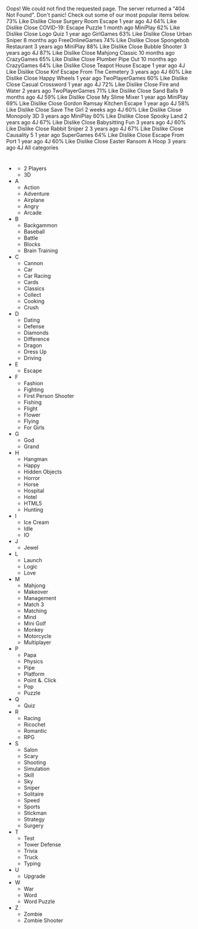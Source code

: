 Oops! We could not find the requested page. The server returned a "404 Not Found". Don't panic! Check out some of our most popular items below. 73% Like Dislike Close Surgery Room Escape 1 year ago 4J 64% Like Dislike Close COVID-19: Escape Puzzle 1 month ago MiniPlay 62% Like Dislike Close Logo Quiz 1 year ago GirlGames 63% Like Dislike Close Urban Sniper 8 months ago FreeOnlineGames 74% Like Dislike Close Spongebob Restaurant 3 years ago MiniPlay 88% Like Dislike Close Bubble Shooter 3 years ago 4J 87% Like Dislike Close Mahjong Classic 10 months ago CrazyGames 65% Like Dislike Close Plumber Pipe Out 10 months ago CrazyGames 64% Like Dislike Close Teapot House Escape 1 year ago 4J Like Dislike Close Knf Escape From The Cemetery 3 years ago 4J 60% Like Dislike Close Happy Wheels 1 year ago TwoPlayerGames 60% Like Dislike Close Casual Crossword 1 year ago 4J 72% Like Dislike Close Fire and Water 2 years ago TwoPlayerGames 71% Like Dislike Close Sand Balls 9 months ago 4J 59% Like Dislike Close My Slime Mixer 1 year ago MiniPlay 69% Like Dislike Close Gordon Ramsay Kitchen Escape 1 year ago 4J 58% Like Dislike Close Save The Girl 2 weeks ago 4J 60% Like Dislike Close Monopoly 3D 3 years ago MiniPlay 60% Like Dislike Close Spooky Land 2 years ago 4J 67% Like Dislike Close Babysitting Fun 3 years ago 4J 60% Like Dislike Close Rabbit Sniper 2 3 years ago 4J 67% Like Dislike Close Causality 5 1 year ago SuperGames 64% Like Dislike Close Escape From Port 1 year ago 4J 60% Like Dislike Close Easter Ransom A Hoop 3 years ago 4J All categories

*   #
    *   2 Players
    *   3D
*   A
    *   Action
    *   Adventure
    *   Airplane
    *   Angry
    *   Arcade
*   B
    *   Backgammon
    *   Baseball
    *   Battle
    *   Blocks
    *   Brain Training
*   C
    *   Cannon
    *   Car
    *   Car Racing
    *   Cards
    *   Classics
    *   Collect
    *   Cooking
    *   Crush
*   D
    *   Dating
    *   Defense
    *   Diamonds
    *   Difference
    *   Dragon
    *   Dress Up
    *   Driving
*   E
    *   Escape
*   F
    *   Fashion
    *   Fighting
    *   First Person Shooter
    *   Fishing
    *   Flight
    *   Flower
    *   Flying
    *   For Girls
*   G
    *   God
    *   Grand
*   H
    *   Hangman
    *   Happy
    *   Hidden Objects
    *   Horror
    *   Horse
    *   Hospital
    *   Hotel
    *   HTML5
    *   Hunting
*   I
    *   Ice Cream
    *   Idle
    *   IO
*   J
    *   Jewel
*   L
    *   Launch
    *   Logic
    *   Love
*   M
    *   Mahjong
    *   Makeover
    *   Management
    *   Match 3
    *   Matching
    *   Mind
    *   Mini Golf
    *   Monkey
    *   Motorcycle
    *   Multiplayer
*   P
    *   Papa
    *   Physics
    *   Pipe
    *   Platform
    *   Point &. Click
    *   Pop
    *   Puzzle
*   Q
    *   Quiz
*   R
    *   Racing
    *   Ricochet
    *   Romantic
    *   RPG
*   S
    *   Salon
    *   Scary
    *   Shooting
    *   Simulation
    *   Skill
    *   Sky
    *   Sniper
    *   Solitaire
    *   Speed
    *   Sports
    *   Stickman
    *   Strategy
    *   Surgery
*   T
    *   Test
    *   Tower Defense
    *   Trivia
    *   Truck
    *   Typing
*   U
    *   Upgrade
*   W
    *   War
    *   Word
    *   Word Puzzle
*   Z
    *   Zombie
    *   Zombie Shooter